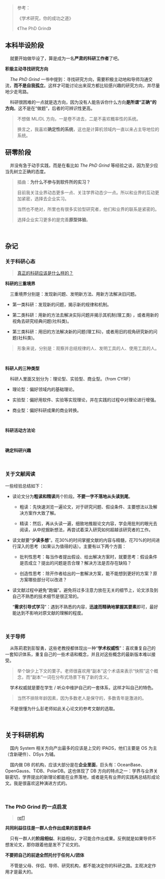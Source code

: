 > 参考：
> 
> 《学术研究，你的成功之道》
> 
> 《The PhD Grind》

## 本科毕设阶段

    就要开始做毕设了，算是成为一名**严肃的科研工作者**了吧。

**积极主动寻找研究方向**

    *The PhD Grind* 一书中提到：寻找研究方向，需要积极主动地和导师沟通交流，**而不是自我孤立**。这样才可能讨论出来双方都比较感兴趣的研究方向，并尽量地少走弯路。

    科研很困难的一点就是选方向，因为没有人能告诉你什么方向**是所谓“正确”的方向**。这不是在“做题”，后者的可辨识性更高。

> 不想做 ML/DL 方向，一是卷不进去，二是不喜欢概率性的系统。
> 
> 换言之，我喜欢**确定性的系统**，这也是计算机领域内一直以来占主导地位的系统。



## 研零阶段

    并没有急于动手实践，而是在看比如 *The PhD Grind* 等经验之谈，因为至少应当先树立正确的态度。

> 插曲：**为什么不参与到软件所的实习？**
> 
> 目前我关注业界动态更多一点、关注学界动态少一点。所以和业界的互动更加紧密，选择去企业实习。
> 
> 当然也不绝对，所里也有很多实验型研究者，他们和业界的联系是紧密的。
> 
> 选择企业实习更多的是完善**原型体验**。

    

## 杂记

### 关于科研心态

> [真正的科研应该是什么样的？](https://www.zhihu.com/question/264668384/answer/1534176990)

**科研的三重境界**

    三重境界分别是：发现新问题、发明新方法、用新方法解决旧问题。

- 第一类科研：发现新的问题，揭示新的规律和机制。

- 第二类科研：用新的方法去解决实际问题并揭示其机制(理工类) ，或者用新的视角去研究经典问题(社科类)。

- 第三类科研：用旧的方法解决新的问题(理工科)，或者用旧的视角研究新的问题(社科类)。

> 形象来说，分别是：观察并总结规律的人、发明工具的人、使用工具的人。

    

**科研人的三种类型**

    科研人里面又划分为：理论型、实验型、商业型。（from CYRF）

- 理论型：偏好领域内的基础理论。

- 实验型：偏好用软件、实验等实现理论，并在实践的过程中对理论进行增强。

- 商业型：偏好科研成果的商业转换。

    

**科研活动方法论**

    

**确定科研兴趣**

    

### 关于文献阅读

一些经验总结如下：

- 读论文分为**粗读和精读**两个阶段。**不要一字不落地从头读到尾**。
  
  - 粗读：先快速浏览一遍论文，对于研究问题、假设条件、主要想法以及解决方案作大致了解。
  
  - 精读：然后，再从头读一遍，细致地推敲论文内容，学会用批判的眼光去阅读，从中挖掘新想法，再尝试着深入研究如何超越该研究者的工作。

- 读文献要“**少读多想**”。花30%的时间掌握文献的内容与精髓，花70%的时间进行深入的思考（如果认为值得的话）。主要有以下两个方面：
  
  - 批判性思考：每当作者提出假设、给出解决方案时，就要思考：假设条件是否成立？提出的问题是否合理？解决方法是否存在缺陷？
  
  - 创造性思考：除开作者给出的一套解决方案，能不能想到更好的方案？原方案哪些部分可以改进？

- 读文献过程中避免“跑偏”。避免将过多注意力放在无关的细节上，论文涉及到自己不熟悉的技术细节是很正常的。
  
  “**需求引导式学习**”：遇到不熟悉的内容，**迅速而精确地掌握其要素**即可，最好能达到不影响对原文献的理解的程度。

    

### 关于导师

    从陈莉君到彭智勇，这些老教授都体现出一种“**学术权威性**”：喜欢重复自己的一套知识体系，重复自己的一些术语和概念，并且对这些概念的最新版本难以接受。

> 举个缺少上下文的栗子。老师很喜欢用“副本”这个术语来表示“快照”这个概念，而“副本”一词在分布式场景下有了新的含义。

    学术权威就是要在学生 / 听众中维护自己的一套体系，这样才叫自己的特色。

> 当然不排除年龄因素，因为多数老人是保守的，多数青年是激进的。

    不是很懂为什么彭老师如此关心论文的参考文献的选取。

    

## 关于科研机构

    国内 System 相关方向产出最多的应该是上交的 IPADS，他们主要是 OS 为主（含新硬件）、DSys 为辅。

    国内做 DB 的机构，应该大部分是在**企业里面**，巨头有：OceanBase、OpenGauss、TiDB、PolarDB。这也体现了 DB 方向的特点之一：学界与业界关联密切，学界提出的新理论都能在业界落地，或者是先有业界的实践再总结形成论文。我是很喜欢这种演进方式的。

    

### The PhD Grind 的一点启发

> [ref1](https://zhuanlan.zhihu.com/p/548266469)

**共同利益往往是一群人合作出成果的首要条件**

    只有一群人的**阶段相似**、利益相似，才可能合作出成果。反例就是如果导师不想发论文，那你跟着他是发不了论文的。

**不要把自己的前途全然托付于任何人/团体**

    不管是父母、伴侣、导师、研究机构，都不能决定你的科研之路。主观决定作用才是最大的。
